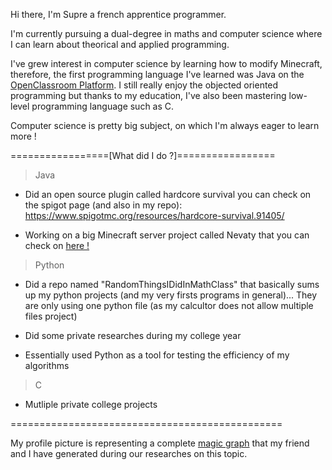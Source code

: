 Hi there, I'm Supre a french apprentice programmer. 

I'm currently pursuing a dual-degree in maths and computer science where I can learn about theorical and applied programming.

I've grew interest in computer science by learning how to modify Minecraft, therefore, the first programming language I've learned was Java on the [OpenClassroom Platform](https://openclassrooms.com/f).
I still really enjoy the objected oriented programming but thanks to my education, I've also been mastering low-level programming language such as C.

Computer science is pretty big subject, on which I'm always eager to learn more !

=================[What did I do ?]=================

> Java 

- Did an open source plugin called hardcore survival you can check on the spigot page (and also in my repo):
https://www.spigotmc.org/resources/hardcore-survival.91405/

- Working on a big Minecraft server project called Nevaty that you can check on [here !](https://nevaty.fr)

> Python

- Did a repo named "RandomThingsIDidInMathClass" that basically sums up my python projects (and my very firsts programs in general)... They are only using one python file 
(as my calcultor does not allow multiple files project)

- Did some private researches during my college year

- Essentially used Python as a tool for testing the efficiency of my algorithms 

> C

- Mutliple private college projects

===============================================

My profile picture is representing a complete [magic graph](https://en.wikipedia.org/wiki/Magic_graph) that my friend and I have generated during our researches on this topic.
